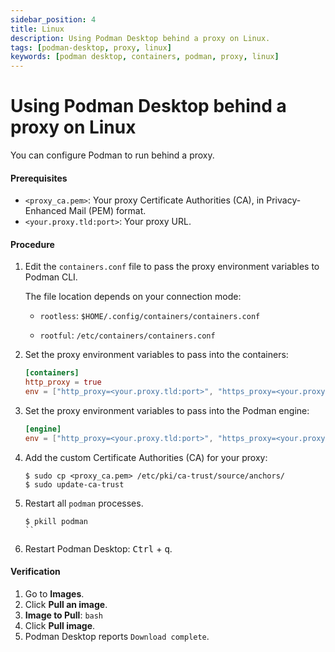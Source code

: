 ```yaml
---
sidebar_position: 4
title: Linux
description: Using Podman Desktop behind a proxy on Linux.
tags: [podman-desktop, proxy, linux]
keywords: [podman desktop, containers, podman, proxy, linux]
---
```


# Using Podman Desktop behind a proxy on Linux

You can configure Podman to run behind a proxy.

#### Prerequisites

- `<proxy_ca.pem>`: Your proxy Certificate Authorities (CA), in Privacy-Enhanced Mail (PEM) format.
- `<your.proxy.tld:port>`: Your proxy URL.

#### Procedure

1. Edit the `containers.conf` file to pass the proxy environment variables to Podman CLI.

   The file location depends on your connection mode:

   - `rootless`: `$HOME/.config/containers/containers.conf`

   - `rootful`: `/etc/containers/containers.conf`

1. Set the proxy environment variables to pass into the containers:

   ```toml
   [containers]
   http_proxy = true
   env = ["http_proxy=<your.proxy.tld:port>", "https_proxy=<your.proxy.tld:port>"]
   ```

1. Set the proxy environment variables to pass into the Podman engine:

   ```toml
   [engine]
   env = ["http_proxy=<your.proxy.tld:port>", "https_proxy=<your.proxy.tld:port>"]
   ```

1. Add the custom Certificate Authorities (CA) for your proxy:

   ```shell-session
   $ sudo cp <proxy_ca.pem> /etc/pki/ca-trust/source/anchors/
   $ sudo update-ca-trust
   ```

1. Restart all `podman` processes.

   ```shell-session
   $ pkill podman
   ``

1. Restart Podman Desktop: <kbd>Ctrl</kbd> + <kbd>q</kbd>.

#### Verification

1. Go to **Images**.
1. Click **Pull an image**.
1. **Image to Pull**: `bash`
1. Click **Pull image**.
1. Podman Desktop reports `Download complete`.
